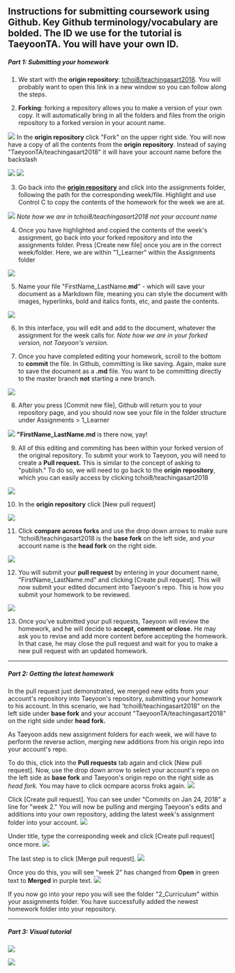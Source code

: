 ## Instructions for submitting coursework using Github. Key Github terminology/vocabulary are bolded. The ID we use for the tutorial is TaeyoonTA. You will have your own ID. 

##### Part 1: Submitting your homework
1. We start with the **origin repository**: [tchoi8/teachingasart2018](https://github.com/tchoi8/teachingasart2018). You will probably want to open this link in a new window so you can follow along the steps.

2. **Forking**: forking a repository allows you to make a version of your own copy. It will automatically bring in all the folders and files from the origin repository to a forked version in your acount name.

![](resources/01.png)
In the **origin repository** click "Fork" on the upper right side. You will now have a copy of all the contents from the **origin repository**. Instead of saying "TaeyoonTA/teachingasart2018" it will have your account name before the backslash

![](resources/02.png)
![](resources/03.png)

3. Go back into the [**origin repository**](https://github.com/tchoi8/teachingasart2018) and click into the assignments folder, following the path for the corresponding week/file. Highlight and use Control C to copy the contents of the homework for the week we are at. 

![](resources/04.png)
*Note how we are in tchoi8/teachingasart2018 not your account name*

4. Once you have highlighted and copied the contents of the week's assignment, go back into your forked repository and into the assignments folder. Press [Create new file] once you are in the correct week/folder. Here, we are within "1_Learner" within the Assignments folder

![](resources/05.png)

5. Name your file "FirstName_LastName.**md**" - which will save your document as a Markdown file, meaning you can style the document with images, hyperlinks, bold and italics fonts, etc, and paste the contents.

![](resources/06.png)

6. In this interface, you will edit and add to the document, whatever the assignment for the week calls for. *Note how we are in your forked version, not Taeyoon's version.*

7. Once you have completed editing your homework, scroll to the bottom to **commit** the file. In Github, committing is like saving. Again, make sure to save the document as a **.md** file. You want to be committing directly to the master branch **not** starting a new branch. 

![](resources/07.png)

8. After you press [Commit new file], Github will return you to your repository page, and you should now see your file in the folder structure under Assignments > 1_Learner

![](resources/08.png)
**"FirstName_LastName.md** is there now, yay!

9. All of this editing and commiting has been within your forked version of the original repository. To submit your work to Taeyoon, you will need to create a **Pull request.** This is similar to the concept of asking to "publish." To do so, we will need to go back to the **origin repository**, which you can easily access by clicking tchoi8/teachingasart2018

![](resources/09.png)

10. In the **origin repository** click [New pull request]

![](resources/10.png)

11. Click **compare across forks** and use the drop down arrows to make sure "tchoi8/teachingasart2018 is the **base fork** on the left side, and your account name is the **head fork** on the right side.

![](resources/11.png)

12. You will submit your **pull request** by entering in your document name, "FirstName_LastName.md" and clicking [Create pull request]. This will now submit your edited document into Taeyoon's repo. This is how you submit your homework to be reviewed. 

![](resources/12.png)

13. Once you've submitted your pull requests, Taeyoon will review the homework, and he will decide to **accept, comment or close.** He may ask you to revise and add more content before accepting the homework. In that case, he may close the pull request and wait for you to make a new pull request with an updated homework. 

------------
##### Part 2: Getting the latest homework

In the pull request just demonstrated, we merged new edits from your account's repository into Taeyoon's repository, submitting your homework to his account. In this scenario, we had 'tchoi8/teachingasart2018" on the left side under **base fork** and your account "TaeyoonTA/teachingasart2018" on the right side under **head fork.**

As Taeyoon adds new assignment folders for each week, we will have to perform the reverse action, merging new additions from his origin repo into your account's repo. 

To do this, click into the **Pull requests** tab again and click [New pull request]. Now, use the drop down arrow to select your account's repo on the left side as **base fork** and Taeyoon's origin repo on the right side as *head fork.* You may have to click ocmpare acorss froks again. 
![](resources/13.png)

Click [Create pull request]. You can see under "Commits on Jan 24, 2018" a line for "week 2." You will now be pulling and merging Taeyoon's edits and additions into your own repository, adding the latest week's assignment folder into your account.
![](resources/14.png)

Under title, type the corresponding week and click [Create pull request] once more.
![](resources/15.png)

The last step is to click [Merge pull request].
![](resources/16.png)

Once you do this, you will see "week 2" has changed from **Open** in green text to **Merged** in purple text.
![](resources/17.png)

If you now go into your repo you will see the folder "2_Curriculum" within your assignments folder. You have successfully added the newest homework folder into your repository. 

------------
##### Part 3: Visual tutorial
![](resources/visual1.png)

![](resources/visual2.png)










